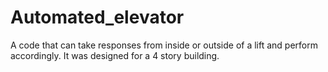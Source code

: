 # Automated_elevator
A code that can take responses from inside or outside of a lift and perform accordingly. It was designed for a 4 story building.
